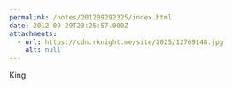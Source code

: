 ```yaml
---
permalink: /notes/201209292325/index.html
date: 2012-09-29T23:25:57.000Z
attachments:
  - url: https://cdn.rknight.me/site/2025/12769148.jpg
    alt: null
---
```


King
